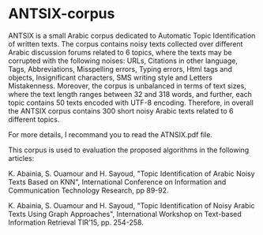 # ANTSIX-corpus
ANTSIX is a small Arabic corpus dedicated to Automatic Topic Identification of written texts. The corpus contains noisy texts collected over different Arabic discussion forums related to 6 topics, where the texts may be corrupted with the following noises: URLs, Citations in other language, Tags, Abbreviations, Misspelling errors, Typing errors, Html tags and objects, Insignificant characters, SMS writing style and Letters Mistakenness. Moreover, the corpus is unbalanced in terms of text sizes, where the text length ranges between 32 and 318 words, and further, each topic contains 50 texts encoded with UTF-8 encoding. Therefore, in overall the ANTSIX corpus contains 300 short noisy Arabic texts related to 6 different topics.

For more details, I recommand you to read the ATNSIX.pdf file.

This corpus is used to evaluation the proposed algorithms in the following articles:

K. Abainia, S. Ouamour and H. Sayoud, "Topic Identification of Arabic Noisy Texts Based on KNN", International Conference on Information and Communication Technology Research, pp 89-92.

K. Abainia, S. Ouamour and H. Sayoud, "Topic Identification of Noisy Arabic Texts Using Graph Approaches", International Workshop on Text-based Information Retrieval TIR’15, pp. 254-258.

